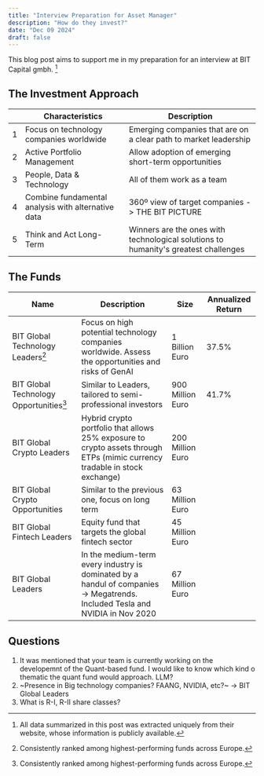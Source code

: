 ```yaml
---
title: "Interview Preparation for Asset Manager"
description: "How do they invest?"
date: "Dec 09 2024"
draft: false
---
```


This blog post aims to support me in my preparation for an interview at BIT Capital gmbh. [^1]
[^1]: All data summarized in this post was extracted uniquely from their website, whose information is publicly available.



## The Investment Approach

| | Characteristics | Description |
|-| --------------- | ----------- |
| 1 | Focus on technology companies worldwide | Emerging companies that are on a clear path to market leadership |
| 2 | Active Portfolio Management | Allow adoption of emerging short-term opportunities |
| 3 | People, Data & Technology | All of them work as a team |
| 4 | Combine fundamental analysis with alternative data | 360º view of target companies -> THE BIT PICTURE |
| 5 | Think and Act Long-Term | Winners are the ones with technological solutions to humanity's greatest challenges |


## The Funds

| Name | Description | Size | Annualized Return |
| ---- | ----------- | ---- | ----------------- |
| BIT Global Technology Leaders[^2] | Focus on high potential technology companies worldwide. Assess the opportunities and risks of GenAI | 1 Billion Euro | 37.5% |
| BIT Global Technology Opportunities[^2] |  Similar to Leaders, tailored to semi-professional investors  | 900 Million Euro | 41.7% |
| BIT Global Crypto Leaders | Hybrid crypto portfolio that allows 25% exposure to crypto assets through ETPs (mimic currency tradable in stock exchange) | 200 Million Euro | |
| BIT Global Crypto Opportunities | Similar to the previous one, focus on long term | 63 Million Euro |
| BIT Global Fintech Leaders | Equity fund that targets the global fintech sector | 45 Million Euro |
| BIT Global Leaders | In the medium-term every industry is dominated by a handul of companies -> Megatrends. Included Tesla and NVIDIA in Nov 2020 | 67 Million Euro |
[^2]: Consistently ranked among highest-performing funds across Europe.

## Questions

1. It was mentioned that your team is currently working on the developemnt of the Quant-based fund. I would like to know which kind o thematic the quant fund would approach. LLM?
2. ~Presence in Big technology companies? FAANG, NVIDIA, etc?~ -> BIT Global Leaders
3. What is R-I, R-II share classes?
